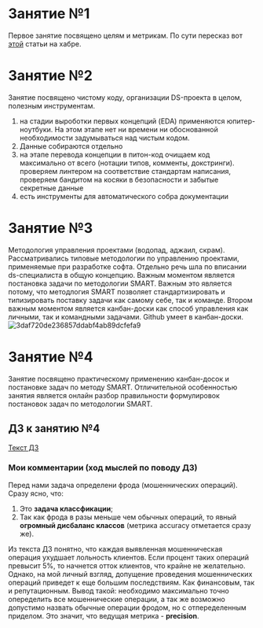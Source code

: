 # Занятие №1
Первое занятие посвящено целям и метрикам.
По сути пересказ вот [этой](https://habr.com/ru/companies/ods/articles/328372/) статьи на хабре.

# Занятие №2
Занятие посвящено чистому коду, организации DS-проекта в целом, полезным инструментам.
1) на стадии выроботки первых концепций (EDA) применяются юпитер-ноутбуки. На этом этапе нет ни времени ни обоснованной необходимости задумываться над чистым кодом.
2) Данные собираются отдельно
3) на этапе перевода концепции в питон-код очищаем код максимально от всего (нотации типов, комменты, докстринги). проверяем линтером на соответствие стандартам написания, проверяем бандитом на косяки в безопасности и забытые секретные данные
4) есть инструменты для автоматического собра документации

# Занятие №3
Методология управления проектами (водопад, аджаил, скрам).
Рассматривались типовые методологии по управлению проектами, применяемые при разработке софта. Отдельно речь шла по вписании ds-специалиста в общую концепцию. 
Важным моментом является постановка задачи по методологии SMART. Важным это является потому, что методлогия SMART позволяет стандартизировать и типизировать поставку задачи как самому себе, так и команде. Втором важным моментом является канбан-доски как способ управления как личными, так и командными задачами. Github умеет в канбан-доски.
![3daf720de236857ddabf4ab89dcfefa9](https://github.com/Che3108/my_otus/assets/89967181/c1dbf654-faa4-4b2c-8326-9fe35f4de3de)

# Занятие №4
Занятие посвящено практическому применению канбан-досок и постановке задач по методу SMART. Отличительной особенностью занятия является онлайн разбор правильности формулировок постановок задач по методологии SMART.

## ДЗ к занятию №4
[Текст ДЗ](https://github.com/Che3108/my_otus/blob/main/MLops/%D0%94%D0%97_%D0%9F%D1%80%D0%B0%D0%BA%D1%82%D0%B8%D0%BA%D0%B0._%D0%A4%D0%BE%D1%80%D0%BC%D0%B8%D1%80%D0%BE%D0%B2%D0%B0%D0%BD%D0%B8%D0%B5_%D0%BF%D1%80%D0%BE%D1%86%D0%B5%D1%81%D1%81%D0%BE%D0%B2_%D0%BA%D0%BE%D0%BC%D0%B0%D0%BD%D0%B4%D1%8B-299428-9d683a.pdf)

### Мои комментарии (ход мыслей по поводу ДЗ)
Перед нами задача определени фрода (мошеннических операций). Сразу ясно, что:
1) Это <b>задача классфикации</b>;
2) Так как фрода в разы меньше чем обычных операций, то явный <b>огромный дисбаланс классов</b> (метрика accuracy отметается сразу же).

Из текста ДЗ понятно, что каждая выявленная мошенническая операция ухудшает лольность клиентов. Если процент таких операций превысит 5%, то начнется отток клиентов, что крайне не желательно. Однако, на мой личный взгляд, допущение проведения мошеннических операций приведет к еще большим последствиям. Как финансовым, так и репутационным. Вывод такой: необходимо максимально точно опеределить все мошеннические операции, а так же возможно допустимо назвать обычные операции фродом, но с отпеределенным приделом. Это значит, что ведущая метрика - <b>precision</b>.
